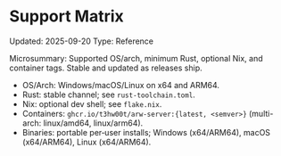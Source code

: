 # Support Matrix
Updated: 2025-09-20
Type: Reference

Microsummary: Supported OS/arch, minimum Rust, optional Nix, and container tags. Stable and updated as releases ship.

- OS/Arch: Windows/macOS/Linux on x64 and ARM64.
- Rust: stable channel; see `rust-toolchain.toml`.
- Nix: optional dev shell; see `flake.nix`.
- Containers: `ghcr.io/t3hw00t/arw-server:{latest, <semver>}` (multi-arch: linux/amd64, linux/arm64).
- Binaries: portable per‑user installs; Windows (x64/ARM64), macOS (x64/ARM64), Linux (x64/ARM64).
